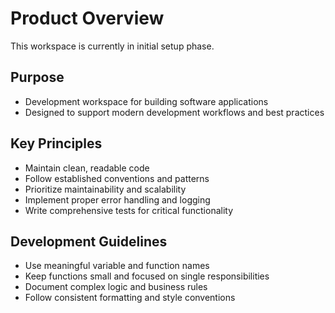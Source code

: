 # Product Overview

This workspace is currently in initial setup phase. 

## Purpose
- Development workspace for building software applications
- Designed to support modern development workflows and best practices

## Key Principles
- Maintain clean, readable code
- Follow established conventions and patterns
- Prioritize maintainability and scalability
- Implement proper error handling and logging
- Write comprehensive tests for critical functionality

## Development Guidelines
- Use meaningful variable and function names
- Keep functions small and focused on single responsibilities
- Document complex logic and business rules
- Follow consistent formatting and style conventions